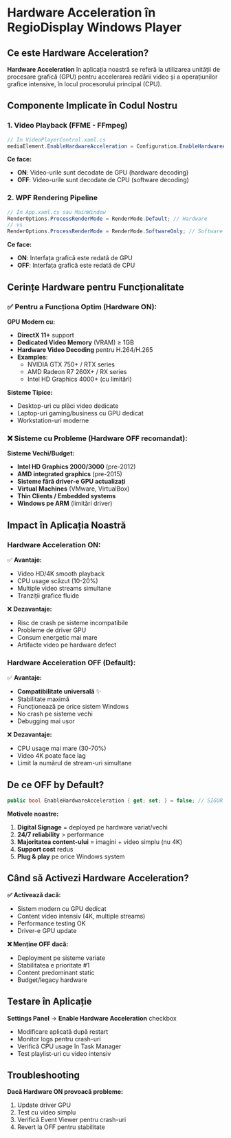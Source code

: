 # Hardware Acceleration în RegioDisplay Windows Player

## Ce este Hardware Acceleration?

**Hardware Acceleration** în aplicația noastră se referă la utilizarea unității de procesare grafică (GPU) pentru accelerarea redării video și a operațiunilor grafice intensive, în locul procesorului principal (CPU).

## Componente Implicate în Codul Nostru

### 1. **Video Playback (FFME - FFmpeg)**
```csharp
// În VideoPlayerControl.xaml.cs
mediaElement.EnableHardwareAcceleration = Configuration.EnableHardwareAcceleration;
```

**Ce face:**
- **ON**: Video-urile sunt decodate de GPU (hardware decoding)
- **OFF**: Video-urile sunt decodate de CPU (software decoding)

### 2. **WPF Rendering Pipeline**
```csharp
// În App.xaml.cs sau MainWindow
RenderOptions.ProcessRenderMode = RenderMode.Default; // Hardware
// vs
RenderOptions.ProcessRenderMode = RenderMode.SoftwareOnly; // Software
```

**Ce face:**
- **ON**: Interfața grafică este redată de GPU
- **OFF**: Interfața grafică este redată de CPU

## Cerințe Hardware pentru Funcționalitate

### ✅ **Pentru a Funcționa Optim (Hardware ON):**

**GPU Modern cu:**
- **DirectX 11+** support
- **Dedicated Video Memory** (VRAM) ≥ 1GB
- **Hardware Video Decoding** pentru H.264/H.265
- **Examples**: 
  - NVIDIA GTX 750+ / RTX series
  - AMD Radeon R7 260X+ / RX series
  - Intel HD Graphics 4000+ (cu limitări)

**Sisteme Tipice:**
- Desktop-uri cu plăci video dedicate
- Laptop-uri gaming/business cu GPU dedicat
- Workstation-uri moderne

### ❌ **Sisteme cu Probleme (Hardware OFF recomandat):**

**Sisteme Vechi/Budget:**
- **Intel HD Graphics 2000/3000** (pre-2012)
- **AMD integrated graphics** (pre-2015)
- **Sisteme fără driver-e GPU actualizați**
- **Virtual Machines** (VMware, VirtualBox)
- **Thin Clients / Embedded systems**
- **Windows pe ARM** (limitări driver)

## Impact în Aplicația Noastră

### Hardware Acceleration **ON**:
✅ **Avantaje:**
- Video HD/4K smooth playback
- CPU usage scăzut (10-20%)
- Multiple video streams simultane
- Tranziții grafice fluide

❌ **Dezavantaje:**
- Risc de crash pe sisteme incompatibile
- Probleme de driver GPU
- Consum energetic mai mare
- Artifacte video pe hardware defect

### Hardware Acceleration **OFF** (Default):
✅ **Avantaje:**
- **Compatibilitate universală** ✨
- Stabilitate maximă
- Funcționează pe orice sistem Windows
- No crash pe sisteme vechi
- Debugging mai ușor

❌ **Dezavantaje:**
- CPU usage mai mare (30-70%)
- Video 4K poate face lag
- Limit la numărul de stream-uri simultane

## De ce OFF by Default?

```csharp
public bool EnableHardwareAcceleration { get; set; } = false; // SIGUR
```

**Motivele noastre:**
1. **Digital Signage** = deployed pe hardware variat/vechi
2. **24/7 reliability** > performance
3. **Majoritatea content-ului** = imagini + video simplu (nu 4K)
4. **Support cost** redus
5. **Plug & play** pe orice Windows system

## Când să Activezi Hardware Acceleration?

**✅ Activează dacă:**
- Sistem modern cu GPU dedicat
- Content video intensiv (4K, multiple streams)
- Performance testing OK
- Driver-e GPU update

**❌ Menține OFF dacă:**
- Deployment pe sisteme variate
- Stabilitatea e prioritate #1
- Content predominant static
- Budget/legacy hardware

## Testare în Aplicație

**Settings Panel** → **Enable Hardware Acceleration** checkbox
- Modificare aplicată după restart
- Monitor logs pentru crash-uri
- Verifică CPU usage în Task Manager
- Test playlist-uri cu video intensiv

## Troubleshooting

**Dacă Hardware ON provoacă probleme:**
1. Update driver GPU
2. Test cu video simplu
3. Verifică Event Viewer pentru crash-uri
4. Revert la OFF pentru stabilitate